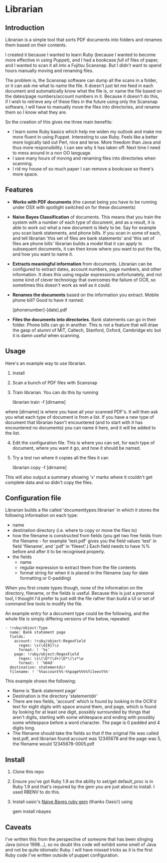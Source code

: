 Librarian
=========

Introduction
------------

Librarian is a simple tool that sorts PDF documents into folders and renames them based on their contents.

I created it because I wanted to learn Ruby (because I wanted to become more effective in using Puppet), and I had
a bookcase *full* of files of paper, and I wanted to scan it all into a Fujitsu Scansnap.  But I didn't want to spend
hours manually moving and renaming files.

The problem is, the Scansnap software can dump all the scans in a folder, or it can ask me what to name the file.
It doesn't just let me feed in each document and automatically know what the file is, or name the file based on the
dates/page numbers/account numbers in it.  Because it doesn't do this, if I wish to retrieve any of these files in the
future using only the Scansnap software, I will have to manually move the files into directories, and rename them so
I know what they are.

So the creation of this gives me three main benefits:

* I learn some Ruby basics which help me widen my outlook and make me more fluent in using Puppet.  Interesting to use Ruby.  Feels like a better more logically laid out Perl, nice and terse.  More freedom than Java and thus more responsibility.  I can see why it has taken off.  Next time I need to mess around in a non OO language.
* I save many hours of moving and renaming files into directories when scanning.
* I rid my house of so much paper I can remove a bookcase so there's more space.


Features
--------


* __Works with PDF documents__ (the caveat being you have to be running under OSX with spotlight switched on for these
  documents)


* __Naive Bayes Classification__ of documents.  This means that you train the system with a number of each type of
  document, and as a result, it is able to work out what a new document is likely to be.  Say for example you scan
  bank statements, and phone bills.  If you scan in some of each, and tell librarian 'this set of files are bank
  statements' and 'this set of files are phone bills' librarian builds a model that it can apply to subsequent
  documents, it can then know where you want to put the file, and how you want
  to name it.


* __Extracts meaningful information__ from documents.  Librarian can be configured to extract dates, account numbers,
  page numbers, and other information.  It does this using regular expressions unfortunately, and not some kind of
  clever technology that overcomes the failure of OCR, so sometimes this doesn't work as well as it could.


* __Renames the documents__ based on the information you extract.  Mobile phone bill?  Good to have it named:


    [phonenumber]-[date].pdf


* __Files the documents into directories__.  Bank statements can go in their folder.  Phone bills can go in another.
  This is not a feature that will draw the gasp of alumni of MIT, Caltech, Stanford, Oxford, Cambridge etc but it is
  damn useful when scanning.

Usage
-----

Here's an example way to use librarian.

1. Install
2. Scan a bunch of PDF files with Scansnap
3. Train librarian.  You can do this by running 

    librarian train -f [dirname] 

  where [dirname] is where you have all your scanned PDF's.  It will then ask you what each type of document is from a list.  If you have a new type of document that librarian hasn't encountered (and to start with it has encountered no documents) you can name it here, and it will be added to the list.  

4. Edit the configuration file.  This is where you can set, for each type of document, where you want it go, and how it should be named.
5. Try a test run where it copies all the files it can

    librarian copy -f [dirname]

  This will also output a summary showing 'x' marks where it couldn't get complete data and so didn't copy the files.


Configuration file
------------------

Librarian builds a file called 'documenttypes.librarian' in which it stores the following information on each type:

- name
- destination directory (i.e. where to copy or move the files to)
- how the filename is constructed from fields (you get two free fields from the filename - for example 'test.pdf' gives you the field values 'test' in field 'filename', and '.pdf' in 'fileext'.)  Each field needs to have %% before and after it to be recognised properly.
- the fields
  - name
  - regular expression to extract them from the file contents
  - format string for when it is placed in the filename (say for date formatting or 0-padding)

When you first create types though, none of the information on the directory, filename, or the fields is useful.  Because this is just a personal tool, I thought I'd prefer to just edit the file rather than build a UI or set of command line tools to modify the file.

An example entry for a document type could be the following, and the whole file is simply differing versions of the below, repeated:

    - !ruby/object:Type
      name: Bank statement page
      fields:
        account: !ruby/object:RegexField
          regex: \s(\d{8})\s
          format: ! '%s'
        page: !ruby/object:RegexField
          regex: \s\(\D*(\d+)\D*\)\s*\w
          format: ! '%04d'
      destination: statementdir
      filename: ! '%%account%%-%%page%%%%fileext%%'

This example shows the following:

- Name is 'Bank statement page'
- Destination is the directory 'statementdir'
- There are two fields, 'account' which is found by looking in the OCR'd text for eight digits with space around them, and page, which is found by looking for at least one digit, possibly surrounded by things that aren't digits, starting with some whitespace and ending with possibly some whitespace before a word character.  The page is 0 padded and 4 digits long.
- The filename should take the fields so that if the original file was called test.pdf, and librarian found account was 12345678 and the page was 5, the filename would 12345678-0005.pdf

Install
-------

1. Clone this repo
2. Ensure you've got Ruby 1.9 as the ability to set/get default_proc is in Ruby 1.9 and that's required by the gem you are just about to install.  I used RBENV to do this.
3. Install oasic's [Naive Bayes ruby gem](https://github.com/oasic/nbayes) (thanks Oasic!) using


    gem install nbayes


Caveats
-------

I've written this from the perspective of someone that has been slinging Java (since 1998...), so no doubt this code will
exhibit some smell of Java and not be quite idiomatic Ruby.  I will have missed tricks as it is the first Ruby code
I've written outside of puppet configuration.

